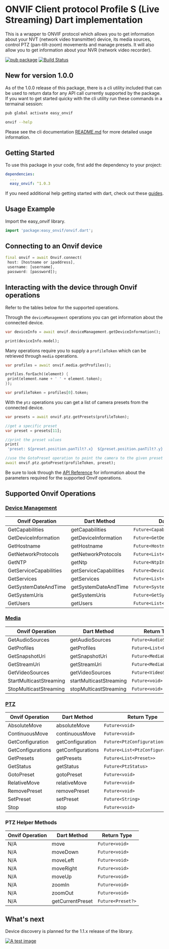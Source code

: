 # ONVIF Client protocol Profile S (Live Streaming) Dart implementation

This is a wrapper to ONVIF protocol which allows you to get information about your NVT (network video transmitter) device, its media sources, control PTZ (pan-tilt-zoom) movements and manage presets. It will also allow you to get information about your NVR (network video recorder).

[![pub package](https://img.shields.io/pub/v/easy_onvif.svg)](https://pub.dartlang.org/packages/easy_onvif)
[![Build Status](https://github.com/faithoflifedev/easy_onvif/workflows/Dart/badge.svg)](https://github.com/faithoflifedev/easy_onvif/actions)

## New for version 1.0.0

As of the 1.0.0 release of this package, there is a cli utility included that can be used to return data for any API call currently supported by the package. If you want to get started quicky with the cli utility run these commands in a termainal session:

```sh
pub global activate easy_onvif

onvif --help
```

Please see the cli documentation [README.md](https://github.com/faithoflifedev/easy_onvif/tree/main/bin) for more detailed usage information.

## Getting Started

To use this package in your code, first add the dependency to your project:

```yml
dependencies:
  ...
  easy_onvif: ^1.0.3
```

If you need additional help getting started with dart, check out these [guides](https://dart.dev/guides).

## Usage Example

Import the easy_onvif library.

```dart
import 'package:easy_onvif/onvif.dart';
```

## Connecting to an Onvif device

```dart
final onvif = await Onvif.connect(
 host: [hostname or ipaddress],
 username: [username],
 password: [password]);
```

## Interacting with the device through Onvif operations

Refer to the tables below for the supported operations.

Through the `deviceManagement` operations you can get information about the connected device.

```dart
var deviceInfo = await onvif.deviceManagement.getDeviceInformation();

print(deviceInfo.model);
```

Many operations require you to supply a `profileToken` which can be retrieved through `media` operations.

```dart
var profiles = await onvif.media.getProfiles();

profiles.forEach((element) {
 print(element.name + ' ' + element.token);
});

var profileToken = profiles[0].token;
```

With the `ptz` operations you can get a list of camera presets from the connected device.

```dart
var presets = await onvif.ptz.getPresets(profileToken);

//get a specific preset
var preset = presets[11];

//print the preset values
print(
 'preset: ${preset.position.panTilt?.x}  ${preset.position.panTilt?.y}  ${preset.position.zoom?.x}');

//use the GotoPreset operation to point the camera to the given preset
await onvif.ptz.gotoPreset(profileToken, preset);
```

Be sure to look through the [API Reference](https://pub.dev/documentation/easy_onvif/latest/) for information about the parameters required for the supported Onvif operations.

## Supported Onvif Operations

### [Device Management](https://www.onvif.org/onvif/ver10/device/wsdl/devicemgmt.wsdl)

| Onvif Operation        | Dart Method            | Dart Return Type                       |
| ---------------------- | ---------------------- | -------------------------------------- |
| GetCapabilities        | getCapabilities        | `Future<Capabilities>`                 |
| GetDeviceInformation   | getDeviceInformation   | `Future<GetDeviceInformationResponse>` |
| GetHostname            | getHostname            | `Future<HostnameInformation>`          |
| GetNetworkProtocols    | getNetworkProtocols    | `Future<List<NetworkProtocol>>`        |
| GetNTP                 | getNtp                 | `Future<NtpInformation>`               |
| GetServiceCapabilities | getServiceCapabilities | `Future<DeviceServiceCapabilities>`    |
| GetServices            | getServices            | `Future<List<Service>>`                |
| GetSystemDateAndTime   | getSystemDateAndTime   | `Future<SystemDateAndTime>`            |
| GetSystemUris          | getSystemUris          | `Future<GetSystemUrisResponse>`        |
| GetUsers               | getUsers               | `Future<List<User>>`                   |

### [Media](https://www.onvif.org/ver10/media/wsdl/media.wsdl)

| Onvif Operation         | Dart Method             | Return Type             |
| ----------------------- | ----------------------- | ----------------------- |
| GetAudioSources         | getAudioSources         | `Future<AudioSource>`   |
| GetProfiles             | getProfiles             | `Future<List<Profile>>` |
| GetSnapshotUri          | getSnapshotUri          | `Future<MediaUri>`      |
| GetStreamUri            | getStreamUri            | `Future<MediaUri>`      |
| GetVideoSources         | getVideoSources         | `Future<VideoSources>`  |
| StartMulticastStreaming | startMulticastStreaming | `Future<void>`          |
| StopMulticastStreaming  | stopMulticastStreaming  | `Future<void>`          |

### [PTZ](https://www.onvif.org/ver20/ptz/wsdl/ptz.wsdl)

| Onvif Operation   | Dart Method       | Return Type                      |
| ----------------- | ----------------- | -------------------------------- |
| AbsoluteMove      | absoluteMove      | `Future<void>`                   |
| ContinuousMove    | continuousMove    | `Future<void>`                   |
| GetConfiguration  | getConfiguration  | `Future<PtzConfiguration>`       |
| GetConfigurations | getConfigurations | `Future<List<PtzConfiguration>>` |
| GetPresets        | getPresets        | `Future<List<Preset>>`           |
| GetStatus         | getStatus         | `Future<PtzStatus>`              |
| GotoPreset        | gotoPreset        | `Future<void>`                   |
| RelativeMove      | relativeMove      | `Future<void>`                   |
| RemovePreset      | removePreset      | `Future<void>`                   |
| SetPreset         | setPreset         | `Future<String>`                 |
| Stop              | stop              | `Future<void>`                   |

### PTZ Helper Methods

| Onvif Operation | Dart Method      | Return Type       |
| --------------- | ---------------- | ----------------- |
| N/A             | move             | `Future<void>`    |
| N/A             | moveDown         | `Future<void>`    |
| N/A             | moveLeft         | `Future<void>`    |
| N/A             | moveRight        | `Future<void>`    |
| N/A             | moveUp           | `Future<void>`    |
| N/A             | zoomIn           | `Future<void>`    |
| N/A             | zoomOut          | `Future<void>`    |
| N/A             | getCurrentPreset | `Future<Preset?>` |

## What's next

Device discovery is planned for the 1.1.x release of the library.

[![A test image](https://www.buymeacoffee.com/assets/img/guidelines/download-assets-1.svg)](https://www.buymeacoffee.com/faithoflif2)
